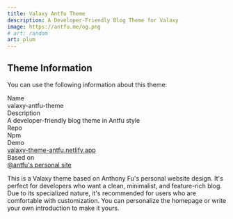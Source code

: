```yaml
---
title: Valaxy Antfu Theme
description: A Developer-Friendly Blog Theme for Valaxy
image: https://antfu.me/og.png
# art: random
art: plum
---
```


<AntfuSubNav />

## Theme Information

You can use the following information about this theme:

<div grid="~ cols-[max-content_1fr] gap-1">
  <div text-right pr2 op50 font-bold>Name</div>
  <AntfuTextCopy>valaxy-antfu-theme</AntfuTextCopy>

  <div text-right pr2 op50 font-bold>Description</div>
  <AntfuTextCopy>A developer-friendly blog theme in Antfu style</AntfuTextCopy>

  <div text-right pr2 op50 font-bold>Repo</div>
  <AntfuGitHubLink repo="WRXinYue/valaxy-theme-antfu" />

  <div text-right pr2 op50 font-bold>Npm</div>
  <AntfuTextCopy><AntfuNpmLink package="valaxy-theme-antfu" /></AntfuTextCopy>

  <div text-right pr2 op50 font-bold>Demo</div>
  <AntfuTextCopy><a href="https://valaxy-theme-antfu.netlify.app" target="_blank">valaxy-theme-antfu.netlify.app</a></AntfuTextCopy>

  <div text-right pr2 op50 font-bold>Based on</div>
  <AntfuTextCopy><a href="https://github.com/antfu" target="_blank">@antfu's personal site</a></AntfuTextCopy>
</div>

This is a Valaxy theme based on Anthony Fu's personal website design. It's perfect for developers who want a clean, minimalist, and feature-rich blog. Due to its specialized nature, it's recommended for users who are comfortable with customization. You can personalize the homepage or write your own introduction to make it yours.
